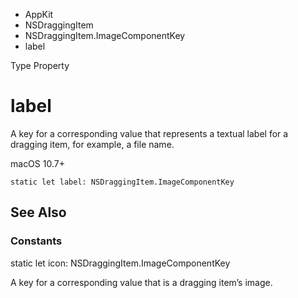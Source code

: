 

- AppKit
- NSDraggingItem
- NSDraggingItem.ImageComponentKey
-  label 

Type Property

# label

A key for a corresponding value that represents a textual label for a dragging item, for example, a file name.

macOS 10.7+

``` source
static let label: NSDraggingItem.ImageComponentKey
```

## See Also

### Constants

static let icon: NSDraggingItem.ImageComponentKey

A key for a corresponding value that is a dragging item’s image.

